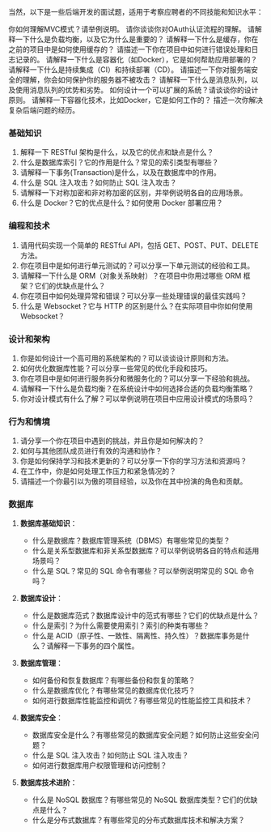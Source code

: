 当然，以下是一些后端开发的面试题，适用于考察应聘者的不同技能和知识水平：

你如何理解MVC模式？请举例说明。
请你谈谈你对OAuth认证流程的理解。
请解释一下什么是负载均衡，以及它为什么是重要的？
请解释一下什么是缓存，你在之前的项目中是如何使用缓存的？
请描述一下你在项目中如何进行错误处理和日志记录的。
请解释一下什么是容器化（如Docker），它是如何帮助应用部署的？
请解释一下什么是持续集成（CI）和持续部署（CD）。
请描述一下你对服务端安全的理解，你会如何保护你的服务器不被攻击？
请解释一下什么是消息队列，以及使用消息队列的优势和劣势。
如何设计一个可以扩展的系统？请谈谈你的设计原则。
请解释一下容器化技术，比如Docker，它是如何工作的？
描述一次你解决复杂后端问题的经历。

### 基础知识
1. 解释一下 RESTful 架构是什么，以及它的优点和缺点是什么？
2. 什么是数据库索引？它的作用是什么？常见的索引类型有哪些？
3. 请解释一下事务(Transaction)是什么，以及在数据库中的作用。
4. 什么是 SQL 注入攻击？如何防止 SQL 注入攻击？
5. 请解释一下对称加密和非对称加密的区别，并举例说明各自的应用场景。
6. 什么是 Docker？它的优点是什么？如何使用 Docker 部署应用？

### 编程和技术
1. 请用代码实现一个简单的 RESTful API，包括 GET、POST、PUT、DELETE 方法。
2. 你在项目中是如何进行单元测试的？可以分享一下单元测试的经验和工具。
3. 请解释一下什么是 ORM（对象关系映射）？在项目中你用过哪些 ORM 框架？它们的优缺点是什么？
4. 你在项目中如何处理异常和错误？可以分享一些处理错误的最佳实践吗？
5. 什么是 Websocket？它与 HTTP 的区别是什么？在实际项目中你如何使用 Websocket？

### 设计和架构
1. 你是如何设计一个高可用的系统架构的？可以谈谈设计原则和方法。
2. 如何优化数据库性能？可以分享一些常见的优化手段和技巧。
3. 你在项目中是如何进行服务拆分和微服务化的？可以分享一下经验和挑战。
4. 请解释一下什么是负载均衡？在系统设计中如何选择合适的负载均衡策略？
5. 你对设计模式有什么了解？可以举例说明在项目中应用设计模式的场景吗？

### 行为和情境
1. 请分享一个你在项目中遇到的挑战，并且你是如何解决的？
2. 如何与其他团队成员进行有效的沟通和协作？
3. 你是如何保持学习和技术更新的？可以分享一下你的学习方法和资源吗？
4. 在工作中，你是如何处理工作压力和紧急情况的？
5. 请描述一个你最引以为傲的项目经验，以及你在其中扮演的角色和贡献。


### 数据库
1. **数据库基础知识**：
   - 什么是数据库？数据库管理系统（DBMS）有哪些常见的类型？
   - 什么是关系型数据库和非关系型数据库？可以举例说明各自的特点和适用场景吗？
   - 什么是 SQL？常见的 SQL 命令有哪些？可以举例说明常见的 SQL 命令吗？

2. **数据库设计**：
   - 什么是数据库范式？数据库设计中的范式有哪些？它们的优缺点是什么？
   - 什么是索引？为什么需要使用索引？索引的种类有哪些？
   - 什么是 ACID（原子性、一致性、隔离性、持久性）？数据库事务是什么？请解释一下事务的四个属性。

3. **数据库管理**：
   - 如何备份和恢复数据库？有哪些备份和恢复的策略？
   - 什么是数据库优化？有哪些常见的数据库优化技巧？
   - 如何进行数据库性能监控和调优？有哪些常见的性能监控工具和技术？

4. **数据库安全**：
   - 数据库安全是什么？有哪些常见的数据库安全问题？如何防止这些安全问题？
   - 什么是 SQL 注入攻击？如何防止 SQL 注入攻击？
   - 如何进行数据库用户权限管理和访问控制？

5. **数据库技术进阶**：
   - 什么是 NoSQL 数据库？有哪些常见的 NoSQL 数据库类型？它们的优缺点是什么？
   - 什么是分布式数据库？有哪些常见的分布式数据库技术和解决方案？
